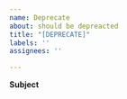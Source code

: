 ```yaml
---
name: Deprecate
about: should be depreacted
title: "[DEPRECATE]"
labels: ''
assignees: ''

---
```


**Subject**
